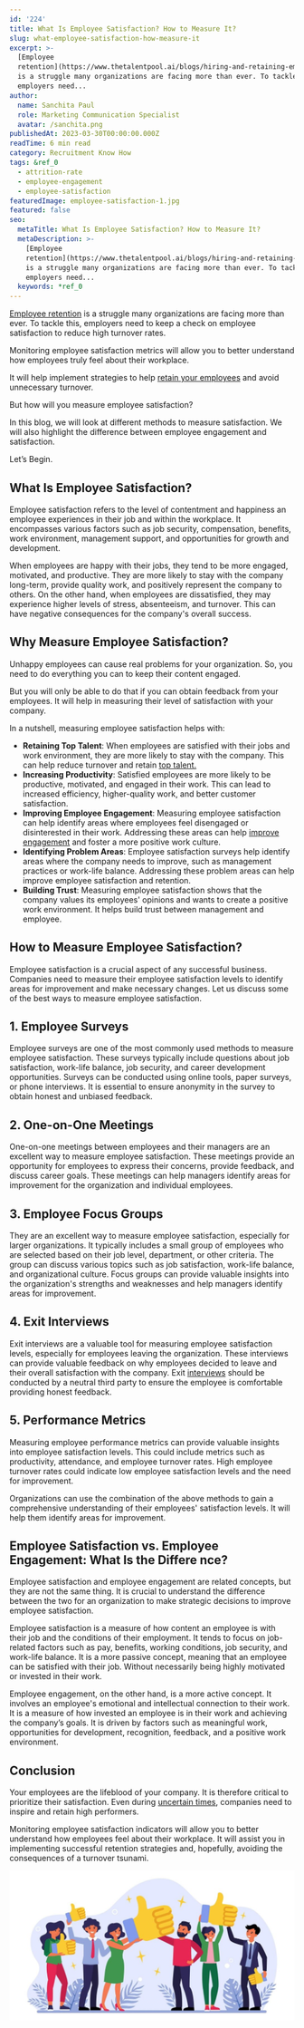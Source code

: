 ```yaml
---
id: '224'
title: What Is Employee Satisfaction? How to Measure It?
slug: what-employee-satisfaction-how-measure-it
excerpt: >-
  [Employee
  retention](https://www.thetalentpool.ai/blogs/hiring-and-retaining-employees-in-uncertain-times)
  is a struggle many organizations are facing more than ever. To tackle this,
  employers need...
author:
  name: Sanchita Paul
  role: Marketing Communication Specialist
  avatar: /sanchita.png
publishedAt: 2023-03-30T00:00:00.000Z
readTime: 6 min read
category: Recruitment Know How
tags: &ref_0
  - attrition-rate
  - employee-engagement
  - employee-satisfaction
featuredImage: employee-satisfaction-1.jpg
featured: false
seo:
  metaTitle: What Is Employee Satisfaction? How to Measure It?
  metaDescription: >-
    [Employee
    retention](https://www.thetalentpool.ai/blogs/hiring-and-retaining-employees-in-uncertain-times)
    is a struggle many organizations are facing more than ever. To tackle this,
    employers need...
  keywords: *ref_0
---
```


[Employee retention](https://www.thetalentpool.ai/blogs/hiring-and-retaining-employees-in-uncertain-times) is a struggle many organizations are facing more than ever. To tackle this, employers need to keep a check on employee satisfaction to reduce high turnover rates.

Monitoring employee satisfaction metrics will allow you to better understand how employees truly feel about their workplace.

It will help implement strategies to help [retain your employees](https://www.thetalentpool.ai/blogs/retaining-talent-amid-great-resignation) and avoid unnecessary turnover.

But how will you measure employee satisfaction?

In this blog, we will look at different methods to measure satisfaction. We will also highlight the difference between employee engagement and satisfaction.

Let’s Begin.

## **What Is Employee Satisfaction?**

Employee satisfaction refers to the level of contentment and happiness an employee experiences in their job and within the workplace. It encompasses various factors such as job security, compensation, benefits, work environment, management support, and opportunities for growth and development.

When employees are happy with their jobs, they tend to be more engaged, motivated, and productive. They are more likely to stay with the company long-term, provide quality work, and positively represent the company to others. On the other hand, when employees are dissatisfied, they may experience higher levels of stress, absenteeism, and turnover. This can have negative consequences for the company's overall success.

## **Why Measure Employee Satisfaction?**

Unhappy employees can cause real problems for your organization. So, you need to do everything you can to keep their content engaged.

But you will only be able to do that if you can obtain feedback from your employees. It will help in measuring their level of satisfaction with your company.

In a nutshell, measuring employee satisfaction helps with:

- **Retaining Top Talent**: When employees are satisfied with their jobs and work environment, they are more likely to stay with the company. This can help reduce turnover and retain [top talent.](https://www.thetalentpool.ai/blogs/top-reasons-why-you-are-losing-top-talent-to-competitors)
- **Increasing Productivity**: Satisfied employees are more likely to be productive, motivated, and engaged in their work. This can lead to increased efficiency, higher-quality work, and better customer satisfaction.
- **Improving Employee Engagement**: Measuring employee satisfaction can help identify areas where employees feel disengaged or disinterested in their work. Addressing these areas can help [improve engagement](https://www.thetalentpool.ai/blogs/6-ways-increase-employee-engagement) and foster a more positive work culture.
- **Identifying Problem Areas**: Employee satisfaction surveys help identify areas where the company needs to improve, such as management practices or work-life balance. Addressing these problem areas can help improve employee satisfaction and retention.
- **Building Trust**: Measuring employee satisfaction shows that the company values its employees' opinions and wants to create a positive work environment. It helps build trust between management and employee.

## **How to Measure Employee Satisfaction?**

Employee satisfaction is a crucial aspect of any successful business. Companies need to measure their employee satisfaction levels to identify areas for improvement and make necessary changes. Let us discuss some of the best ways to measure employee satisfaction.

## 1\. **Employee Surveys**

Employee surveys are one of the most commonly used methods to measure employee satisfaction. These surveys typically include questions about job satisfaction, work-life balance, job security, and career development opportunities. Surveys can be conducted using online tools, paper surveys, or phone interviews. It is essential to ensure anonymity in the survey to obtain honest and unbiased feedback.

## 2\. ****One-on-One Meetings****

One-on-one meetings between employees and their managers are an excellent way to measure employee satisfaction. These meetings provide an opportunity for employees to express their concerns, provide feedback, and discuss career goals. These meetings can help managers identify areas for improvement for the organization and individual employees.

## 3\. ******Employee Focus Groups******

They are an excellent way to measure employee satisfaction, especially for larger organizations. It typically includes a small group of employees who are selected based on their job level, department, or other criteria. The group can discuss various topics such as job satisfaction, work-life balance, and organizational culture. Focus groups can provide valuable insights into the organization's strengths and weaknesses and help managers identify areas for improvement.

## 4\. ********Exit Interviews********

Exit interviews are a valuable tool for measuring employee satisfaction levels, especially for employees leaving the organization. These interviews can provide valuable feedback on why employees decided to leave and their overall satisfaction with the company. Exit [interviews](https://en.wikipedia.org/wiki/Interview) should be conducted by a neutral third party to ensure the employee is comfortable providing honest feedback.

## 5\. **********Performance Metrics**********

Measuring employee performance metrics can provide valuable insights into employee satisfaction levels. This could include metrics such as productivity, attendance, and employee turnover rates. High employee turnover rates could indicate low employee satisfaction levels and the need for improvement.

Organizations can use the combination of the above methods to gain a comprehensive understanding of their employees' satisfaction levels. It will help them identify areas for improvement.

## **Employee Satisfaction vs. Employee Engagement: What Is the Differe nce?**

Employee satisfaction and employee engagement are related concepts, but they are not the same thing. It is crucial to understand the difference between the two for an organization to make strategic decisions to improve employee satisfaction.

Employee satisfaction is a measure of how content an employee is with their job and the conditions of their employment. It tends to focus on job-related factors such as pay, benefits, working conditions, job security, and work-life balance. It is a more passive concept, meaning that an employee can be satisfied with their job. Without necessarily being highly motivated or invested in their work.

Employee engagement, on the other hand, is a more active concept. It involves an employee's emotional and intellectual connection to their work. It is a measure of how invested an employee is in their work and achieving the company’s goals. It is driven by factors such as meaningful work, opportunities for development, recognition, feedback, and a positive work environment.

## **Conclusion**

Your employees are the lifeblood of your company. It is therefore critical to prioritize their satisfaction. Even during [uncertain times](https://www.thetalentpool.ai/blogs/hiring-and-retaining-employees-in-uncertain-times), companies need to inspire and retain high performers.

Monitoring employee satisfaction indicators will allow you to better understand how employees feel about their workplace. It will assist you in implementing successful retention strategies and, hopefully, avoiding the consequences of a turnover tsunami. 

![employee-satisfaction](images/employee-satisfaction-1-1024x535.jpg)
